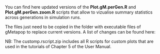 
You can find here updated versions of the **Plot.gM.perGen.R** and **Plot.gM.perGen.zoom.R** scripts that allow to vizualise summary statistics across generations in simulation runs.

The files just need to be copied in the folder with executable files of gMetapop to replace current versions. A list of changes can be found here:

NB: The customp.rscript.zip includes all R scripts for custom plots that are used in the tutorials of Chapter 5 of the User Manual.

